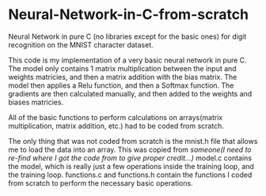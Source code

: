 # Neural-Network-in-C-from-scratch
Neural Network in pure C (no libraries except for the basic ones) for digit recognition on the MNIST character dataset. 

This code is my implementation of a very basic neural network in pure C.
The model only contains 1 matrix multiplication between the input and weights matricies, and then a matrix addition with the bias matrix.
The model then applies a Relu function, and then a Softmax function.
The gradients are then calculated manually, and then added to the weights and biases matricies.

All of the basic functions to perform calculations on arrays(matrix multiplication, matrix addition, etc.) had to be coded from scratch.

The only thing that was not coded from scratch is the mnist.h file that allows me to load the data into an array. This was copied from _someone(I need to re-find where I got the code from to give proper credit...)_
model.c contains the model, which is really just a few operations inside the training loop, and the training loop.
functions.c and functions.h contain the functions I coded from scratch to perform the necessary basic operations.
